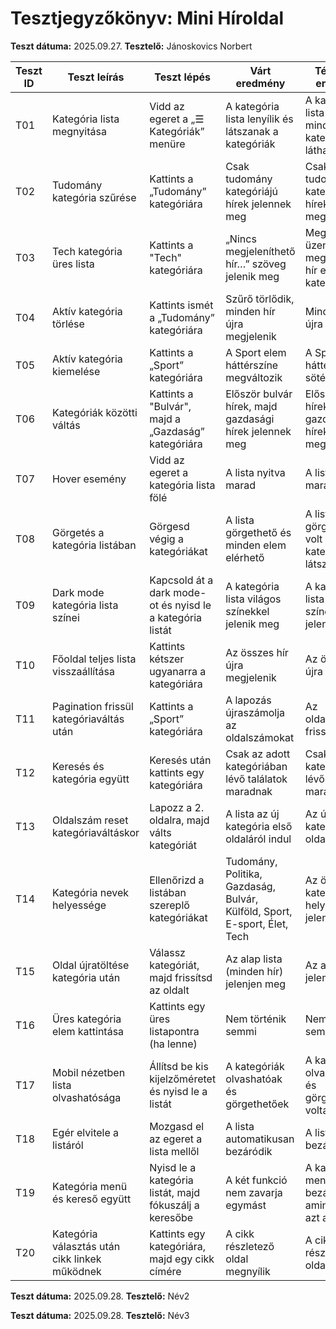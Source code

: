 # Tesztjegyzőkönyv: Mini Híroldal

**Teszt dátuma:** 2025.09.27.
**Tesztelő:** Jánoskovics Norbert

| Teszt ID | Teszt leírás | Teszt lépés | Várt eredmény | Tényleges eredmény | Státusz |
|----------|--------------|-------------|---------------|--------------------|---------|
| T01 | Kategória lista megnyitása | Vidd az egeret a „☰ Kategóriák” menüre | A kategória lista lenyílik és látszanak a kategóriák | A kategória lista lenyílt és minden kategória látható | Sikeres |
| T02 | Tudomány kategória szűrése | Kattints a „Tudomány” kategóriára | Csak tudomány kategóriájú hírek jelennek meg | Csak a tudomány kategóriájú hírek jelentek meg | Sikeres |
| T03 | Tech kategória üres lista | Kattints a "Tech" kategóriára | „Nincs megjeleníthető hír…” szöveg jelenik meg | Megjelent az üzenet: „Nincs megjeleníthető hír ebben a kategóriában.” | Sikeres |
| T04 | Aktív kategória törlése | Kattints ismét a „Tudomány” kategóriára | Szűrő törlődik, minden hír újra megjelenik | Minden hír újra megjelent | Sikeres |
| T05 | Aktív kategória kiemelése | Kattints a „Sport” kategóriára | A Sport elem háttérszíne megváltozik | A Sport elem háttérszíne sötétebb lett | Sikeres |
| T06 | Kategóriák közötti váltás | Kattints a "Bulvár", majd a „Gazdaság” kategóriára | Először bulvár hírek, majd gazdasági hírek jelennek meg | Először bulvár hírek, majd gazdasági hírek jelentek meg | Sikeres |
| T07 | Hover esemény | Vidd az egeret a kategória lista fölé | A lista nyitva marad | A lista nyitva maradt | Sikeres |
| T08 | Görgetés a kategória listában | Görgesd végig a kategóriákat | A lista görgethető és minden elem elérhető | A lista görgethető volt és minden kategória látszott | Sikeres |
| T09 | Dark mode kategória lista színei | Kapcsold át a dark mode-ot és nyisd le a kategória listát | A kategória lista világos színekkel jelenik meg | A kategória lista sötét színekkel jelent meg | Sikeres |
| T10 | Főoldal teljes lista visszaállítása | Kattints kétszer ugyanarra a kategóriára | Az összes hír újra megjelenik | Az összes hír újra megjelent | Sikeres |
| T11 | Pagination frissül kategóriaváltás után | Kattints a „Sport” kategóriára | A lapozás újraszámolja az oldalszámokat | Az oldalszámok frissültek | Sikeres |
| T12 | Keresés és kategória együtt | Keresés után kattints egy kategóriára | Csak az adott kategóriában lévő találatok maradnak | Csak az adott kategóriában lévő találatok maradtak | Sikeres |
| T13 | Oldalszám reset kategóriaváltáskor | Lapozz a 2. oldalra, majd válts kategóriát | A lista az új kategória első oldaláról indul | Az új kategória 1. oldaláról indult | Sikeres |
| T14 | Kategória nevek helyessége | Ellenőrizd a listában szereplő kategóriákat | Tudomány, Politika, Gazdaság, Bulvár, Külföld, Sport, E-sport, Élet, Tech | Az összes kategória helyesen jelent meg | Sikeres |
| T15 | Oldal újratöltése kategória után | Válassz kategóriát, majd frissítsd az oldalt | Az alap lista (minden hír) jelenjen meg | Az alap lista jelent meg | Sikeres |
| T16 | Üres kategória elem kattintása | Kattints egy üres listapontra (ha lenne) | Nem történik semmi | Nem történt semmi | Sikeres |
| T17 | Mobil nézetben lista olvashatósága | Állítsd be kis kijelzőméretet és nyisd le a listát | A kategóriák olvashatóak és görgethetőek | A kategóriák olvashatóak és görgethetőek voltak | Sikeres |
| T18 | Egér elvitele a listáról | Mozgasd el az egeret a lista mellől | A lista automatikusan bezáródik | A lista bezáródott | Sikeres |
| T19 | Kategória menü és kereső együtt | Nyisd le a kategória listát, majd fókuszálj a keresőbe | A két funkció nem zavarja egymást | A kategória menü bezáródik amint elhagyja azt az egér | Sikertelen |
| T20 | Kategória választás után cikk linkek működnek | Kattints egy kategóriára, majd egy cikk címére | A cikk részletező oldal megnyílik | A cikk részletező oldal megnyílt | Sikeres |

**Teszt dátuma:** 2025.09.28.
**Tesztelő:** Név2


**Teszt dátuma:** 2025.09.28.
**Tesztelő:** Név3